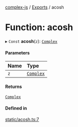 [complex-js](../README.md) / [Exports](../modules.md) / acosh

# Function: acosh

▸ `Const` **acosh**(`z`): [`Complex`](../classes/Complex.md)

#### Parameters

| Name | Type |
| :------ | :------ |
| `z` | [`Complex`](../classes/Complex.md) |

#### Returns

[`Complex`](../classes/Complex.md)

#### Defined in

[static/acosh.ts:7](https://github.com/patrickroberts/complex/blob/master/src/static/acosh.ts#L7)
